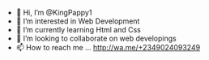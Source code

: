 - 👋 Hi, I’m @KingPappy1
- 👀 I’m interested in Web Development
- 🌱 I’m currently learning Html and Css
- 💞️ I’m looking to collaborate on web developings
- 📫 How to reach me ... http://wa.me/+2349024093249

<!---
KingPappy1/KingPappy1 is a ✨ special ✨ repository because its `README.md` (this file) appears on your GitHub profile.
You can click the Preview link to take a look at your changes.
--->
